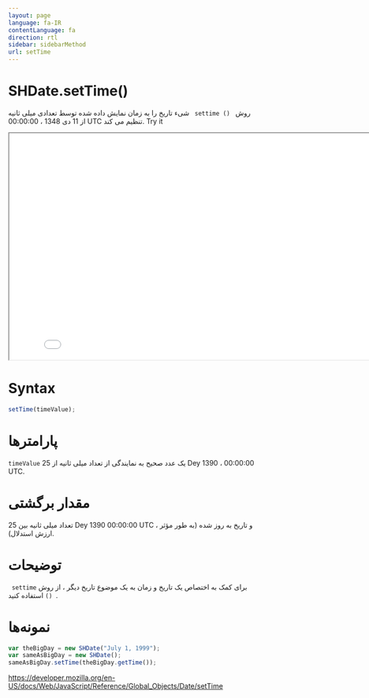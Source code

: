 ```yaml
---
layout: page
language: fa-IR
contentLanguage: fa
direction: rtl
sidebar: sidebarMethod
url: setTime
---
```


# SHDate.setTime()

روش <code dir = "ltr"> settime () </code> شیء تاریخ را به زمان نمایش داده شده توسط تعدادی میلی ثانیه از 11 دی 1348 ، 00:00:00 UTC تنظیم می کند.
Try it

<iframe style="width: 830px; height: 460px;" src="/SHDateTime-js/examples/live.html?function=setTime" title="MDN Web Docs Interactive Example" loading="lazy"></iframe>
<br/>

# Syntax

```js
setTime(timeValue);
```

# پارامترها

<code dir="ltr">timeValue</code>
یک عدد صحیح به نمایندگی از تعداد میلی ثانیه از 25 Dey 1390 ، 00:00:00 UTC.

# مقدار برگشتی

تعداد میلی ثانیه بین 25 Dey 1390 00:00:00 UTC و تاریخ به روز شده (به طور مؤثر ، ارزش استدلال).

# توضیحات

برای کمک به اختصاص یک تاریخ و زمان به یک موضوع تاریخ دیگر ، از روش <code dir = "ltr"> settime () </code> استفاده کنید.

# نمونه‌ها

```js
var theBigDay = new SHDate("July 1, 1999");
var sameAsBigDay = new SHDate();
sameAsBigDay.setTime(theBigDay.getTime());
```

https://developer.mozilla.org/en-US/docs/Web/JavaScript/Reference/Global_Objects/Date/setTime
